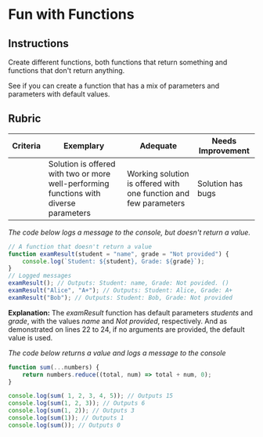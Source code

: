 # Fun with Functions

## Instructions

Create different functions, both functions that return something and functions that don't return anything.

See if you can create a function that has a mix of parameters and parameters with default values.

## Rubric

| Criteria | Exemplary                                                                              | Adequate                                                         | Needs Improvement |
| -------- | -------------------------------------------------------------------------------------- | ---------------------------------------------------------------- | ----------------- |
|          | Solution is offered with two or more well-performing functions with diverse parameters | Working solution is offered with one function and few parameters | Solution has bugs |

*The code below logs a message to the console, but doesn't return a value.*
```javascript
// A function that doesn't return a value
function examResult(student = "name", grade = "Not provided") {
    console.log(`Student: ${student}, Grade: ${grade}`);
}
// Logged messages 
examResult(); // Outputs: Student: name, Grade: Not povided. ()
examResult("Alice", "A+"); // Outputs: Student: Alice, Grade: A+
examResult("Bob"); // Outputs: Student: Bob, Grade: Not provided
```
**Explanation:** The *examResult* function has default parameters *students* and *grade*, with the values *name* and *Not provided*, respectively. And as demonstrated on lines 22 to 24, if no arguments are provided, the default value is used.

 *The code below returns a value and logs a message to the console*
```javascript
function sum(...numbers) {
    return numbers.reduce((total, num) => total + num, 0);
}

console.log(sum( 1, 2, 3, 4, 5)); // Outputs 15
console.log(sum(1, 2, 3)); // Outputs 6
console.log(sum(1, 2)); // Outputs 3
console.log(sum(1)); // Outputs 1
console.log(sum()); // Outputs 0
```